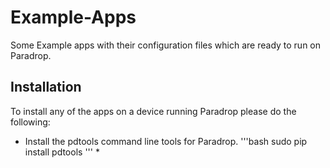 # Example-Apps
Some Example apps with their configuration files which are ready to run on Paradrop.

## Installation
To install any of the apps on a device running Paradrop please do the following:
* Install the pdtools command line tools for Paradrop. 
  '''bash
  sudo pip install pdtools
  '''
  *
